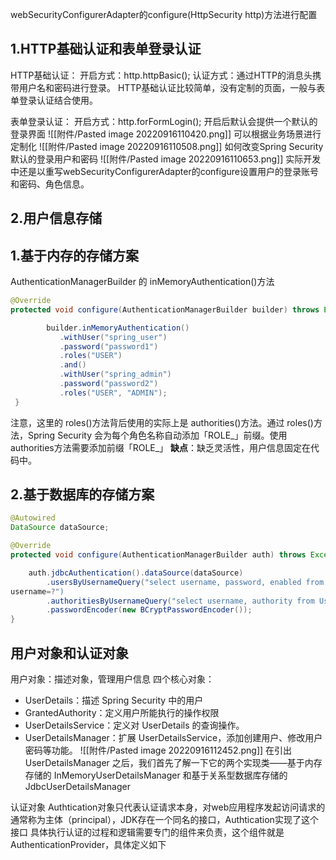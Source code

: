 webSecurityConfigurerAdapter的configure(HttpSecurity http)方法进行配置

## 1.HTTP基础认证和表单登录认证

HTTP基础认证：
	开启方式：http.httpBasic();
	认证方式：通过HTTP的消息头携带用户名和密码进行登录。
HTTP基础认证比较简单，没有定制的页面，一般与表单登录认证结合使用。

表单登录认证：
	开启方式：http.forFormLogin();
	开启后默认会提供一个默认的登录界面
	![[附件/Pasted image 20220916110420.png]]
	可以根据业务场景进行定制化
	![[附件/Pasted image 20220916110508.png]]
	如何改变Spring Security默认的登录用户和密码
	![[附件/Pasted image 20220916110653.png]]
	实际开发中还是以重写webSecurityConfigurerAdapter的configure设置用户的登录账号和密码、角色信息。
## 2.用户信息存储
## 1.基于内存的存储方案
AuthenticationManagerBuilder 的 inMemoryAuthentication()方法
```java
@Override
protected void configure(AuthenticationManagerBuilder builder) throws Exception {

        builder.inMemoryAuthentication()
           .withUser("spring_user")
           .password("password1")
           .roles("USER")
           .and()
           .withUser("spring_admin")
           .password("password2")
           .roles("USER", "ADMIN");
 }
```
注意，这里的 roles()方法背后使用的实际上是 authorities()方法。通过 roles()方法，Spring Security 会为每个角色名称自动添加「ROLE_」前缀。使用authorities方法需要添加前缀「ROLE_」
**缺点**：缺乏灵活性，用户信息固定在代码中。
## 2.基于数据库的存储方案
```java
@Autowired
DataSource dataSource;

@Override
protected void configure(AuthenticationManagerBuilder auth) throws Exception {

    auth.jdbcAuthentication().dataSource(dataSource)
        .usersByUsernameQuery("select username, password, enabled from Users " + "where  
username=?")
        .authoritiesByUsernameQuery("select username, authority from UserAuthorities " + "where username=?")
        .passwordEncoder(new BCryptPasswordEncoder());
}
```

## 用户对象和认证对象
用户对象：描述对象，管理用户信息
四个核心对象：
- UserDetails：描述 Spring Security 中的用户
- GrantedAuthority：定义用户所能执行的操作权限
- UserDetailsService：定义对 UserDetails 的查询操作。
- UserDetailsManager：扩展 UserDetailsService，添加创建用户、修改用户密码等功能。
  ![[附件/Pasted image 20220916112452.png]]
在引出 UserDetailsManager 之后，我们首先了解一下它的两个实现类——基于内存存储的 InMemoryUserDetailsManager 和基于关系型数据库存储的 JdbcUserDetailsManager

认证对象
Authtication对象只代表认证请求本身，对web应用程序发起访问请求的通常称为主体（principal），JDK存在一个同名的接口，Authtication实现了这个接口
具体执行认证的过程和逻辑需要专门的组件来负责，这个组件就是AuthenticationProvider，具体定义如下